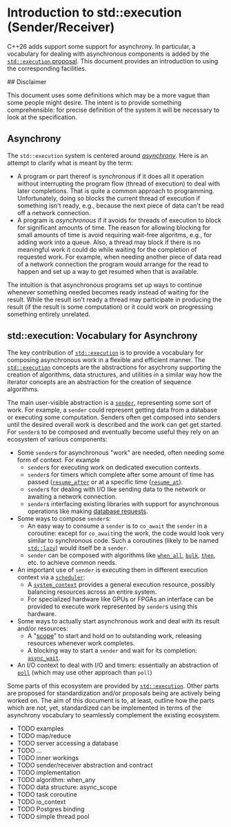 # Introduction to std::execution (Sender/Receiver)

C++26 adds support some support for asynchrony. In particular,
a vocabulary for dealing with asynchronous components is added by
the [`std::execution` proposal](http://wg21.link/p2300). This
document provides an introduction to using the corresponding
facilities.

## Disclaimer

This document uses some definitions which may be a more vague than
some people might desire. The intent is to provide something
comprehensible: for precise definition of the system it will be
necessary to look at the specification.

## Asynchrony

The `std::execution` system is centered around
[_asynchrony_](https://en.wikipedia.org/wiki/Asynchrony_(computer_programming)).
Here is an attempt to clarify what is meant by the term:

- A program or part thereof is _synchronous_ if it does all it operation
    without interrupting the program flow (thread of execution) to
    deal with later completions. That is quite a common approach
    to programming. Unfortunately, doing so blocks the current thread of
    execution if something isn't ready, e.g., because the next piece of
    data can't be read off a network connection.
- A program is _asynchronous_ if it avoids for threads of execution
    to block for significant amounts of time. The reason for allowing
    blocking for small amounts of time is avoid requiring wait-free
    algoritms, e.g., for adding work into a queue. Also, a thread
    may block if there is no meaningful work it could do while
    waiting for the completion of requested work. For example, when
    needing another piece of data read of a network connection the
    program would arrange for the read to happen and set up a way
    to get resumed when that is available.


The intuition is that asynchronous programs set up ways to continue
whenever something needed becomes ready instead of waiting for the
result. While the result isn't ready a thread may participate in
producing the result (if the result is some computation) or it could
work on progressing something entirely unrelated.

## std::execution: Vocabulary for Asynchrony

The key contribution of [`std::execution`](http://wg21.link/p2300)
is to provide a vocabulary for composing asynchronous work in a
flexible and efficient manner. The
[`std::execution`](http://wg21.link/p2300) concepts are the
abstractions for asychrony supporting the creation of algorithms,
data structures, and utilities in a similar way how the iterator
concepts are an abstraction for the creation of sequence algorithms.

The main user-visible abstraction is a [`sender`](#sender),
representing some sort of work. For example, a `sender` could
represent getting data from a database or executing some computation.
Senders often get composed into senders until the desired overall
work is described and the work can get get started. For `sender`s
to be composed and eventually become useful they rely on an ecosystem
of various components:

- Some `sender`s for asynchronous "work" are needed, often needing
    some form of context. For example
    - `sender`s for executing work on dedicated execution contexts.
    - `sender`s for timers which complete after some amount
	    of time has passed ([`resume_after`](#resume_after) or at
	    a specific time ([`resume_at`](#resume_at)).
    - `sender`s for dealing with I/O like sending data to the network
        or awaiting a network connection.
    - `sender`s interfacing existing libraries with support for
	    asynchronous operations like making [database requests](#postgres).
- Some ways to compose `sender`s:
    - An easy way to consume a `sender` is to `co_await` the `sender`
	    in a coroutine: except for `co_await`ing the work, the code
	    would look very similar to synchronous code. Such a
	    coroutines (likely to be named
	    [`std::lazy`](http://wg21.link/p2506)) would itself be
	    a `sender`.
    - `sender` can be composed with algorithms like [`when_all`](#when_all),
        [`bulk`](#bulk), [`then`](#then), etc. to achieve common needs.
- An important use of `sender` is executing them in different execution
    context via a [`scheduler`](#scheduler):
    - A [`system_context`](http://wg21.link/p2079) provides a general
	    execution resource, possibly balancing resources across an
	    entire system.
    - For specialized hardware like GPUs or FPGAs an interface can
        be provided to execute work represented by `sender`s using this
        hardware.
- Some ways to actually start asynchronous work and deal with its
    result and/or resources:
    - A "[scope](http://wg21.link/p3149)" to start and hold on to
        outstanding work, releasing resources whenever work completes.
    - A blocking way to start a `sender` and wait for its completion:
        [`async_wait`](#async_wait).
- An I/O context to deal with I/O and timers: essentially an abstraction
    of [`poll`](https://man7.org/linux/man-pages/man2/poll.2.html) (which
    may use other approach than `poll`)

Some parts of this ecosystem are provided by
[`std::execution`](http://wg21.link/p2300). Other parts are proposed
for standardization and/or proposals being are actively being worked
on. The aim of this document is to, at least, outline how the parts
which are not, yet, standardized can be implemented in terms of the
asynchrony vocabulary to seamlessly complement the existing ecosystem.

- TODO examples
 - TODO map/reduce
 - TODO server accessing a database
 - TODO …
- TODO inner workings
 - TODO sender/receiver abstraction and contract
- TODO implementation
 - TODO algorithm: when_any
 - TODO data structure: async_scope
 - TODO task coroutine
 - TODO io_context
 - TODO Postgres binding
 - TODO simple thread pool